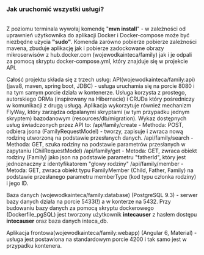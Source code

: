<b><h3>Jak uruchomić wszystki usługi?</h3></b> <br/>
Z poziomu terminala wywołaj komendę "<b>mvn install</b>" - w zależności od uprawnień użytkownika do aplikacji Docker i Docker-compose może być niezbędne użycia <b>"sudo"</b>.
Komenda zarówno pobierze pobierze zależności mavena, zbuduje aplikację jak i pobierze zadockowane obrazy mikroserwisów z hub.docker.com (wojewodkainteca/family) jak i je odpali za pomocą skryptu docker-compose.yml, który znajduje się w projekcie API. </br>

Całość projektu składa się z trzech usług:
API(wojewodkainteca/family:api) (java8, maven, spring boot, JDBC) - usługa uruchamia się na porcie 8080 i na tym samym porcie działa w kontenerze. 
Usługa korzysta z prostego, autorskiego ORMa (inspirowany na Hibernacie) i CRUDa który pośredniczy w komunikacji z drugą usługą.
Aplikacja wykorzytuje również mechanizm FlyWay, który zarządza odpalanymi skryptami (w tym przypadku jednym skryptem) bazodanowym (resources/db/migration).
Wykaz dostępnych usług świadczonych przez API to:
/api/family/create - Methoda: POST, odbiera jsona (FamilyRequestModel) - tworzy, zapisuje i zwraca nową rodzinę utworzoną na podstawie przesłanych danych.
/api/family/search - Methoda: GET, szuka rodziny na podstawie parametrów przesłanych w zapytaniu (ChilRequestModel)
/api/family/get - Metoda: GET, zwraca obiekt rodziny (Family) jako json na podstawie parametru "fatherId", który jest jednoznaczny z identyfikatorem "głowy rodziny"
/api/family/member - Metoda: GET, zwraca obiekt typu FamilyMember (Child, Father, Family) na podstawie przesłanego parametru memberType (kod typu członka rodziny) i jego ID.



Baza danych (wojewodkainteca/family:database) (PostgreSQL 9.3) - serwer bazy danych działa na porcie 5433(!) a w konterze na 5432.
Przy budowaniu bazy danych za pomocą skryptu dockerowego (Dockerfile_pgSQL) jest tworzony użytkownik <b>intecauser</b> z hasłem dostępu <b>intecauser</b> oraz baza danych inteca_db.

Aplikacja frontowa(wojewodkainteca/family:webapp) (Angular 6, Material) - usługa jest postawiona na standardowym porcie 4200 i tak samo jest w przypadku kontenera.

